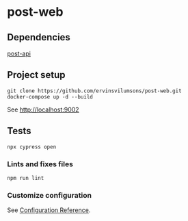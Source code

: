 # post-web

## Dependencies
[post-api](https://github.com/ervinsvilumsons/post-api)

## Project setup
```
git clone https://github.com/ervinsvilumsons/post-web.git
docker-compose up -d --build
```
See [http://localhost:9002](http://localhost:9002)

## Tests
```
npx cypress open
```

### Lints and fixes files
```
npm run lint
```

### Customize configuration
See [Configuration Reference](https://cli.vuejs.org/config/).
